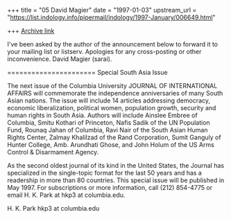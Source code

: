 +++
title = "05 David Magier"
date = "1997-01-03"
upstream_url = "https://list.indology.info/pipermail/indology/1997-January/006649.html"

+++
[Archive link](https://list.indology.info/pipermail/indology/1997-January/006649.html)

I've been asked by the author of the announcement below to forward it
to your mailing list or listserv. Apologies for any cross-posting or
other inconvenience.   David Magier (sarai).

======================
Special South Asia Issue

The next issue of the Columbia University JOURNAL OF INTERNATIONAL
AFFAIRS will commemorate the independence anniversaries of many
South Asian nations. The issue will include 14 articles addressing
democracy, economic liberalization, political women, population growth,
security and human rights in South Asia. Authors will include Ainslee
Embree of Columbia, Smitu Kothari of Princeton, Nafis Sadik of the UN
Population Fund, Rounaq Jahan of Columbia, Ravi Nair of the South
Asian Human Rights Center, Zalmay Khalilzad of the Rand Corporation,
Sumit Ganguly of Hunter College, Amb. Arundhati Ghose, and John Holum
of the US Arms Control & Disarmament Agency.

As the second oldest journal of its kind in the United States, the
Journal has specialized in the single-topic format for the last 50
years and has a readership in more than 80 countries. This special
issue will be published in May 1997. For subscriptions or more
information, call (212) 854-4775 or email H. K. Park at
hkp3 at columbia.edu.

H. K. Park
hkp3 at columbia.edu




